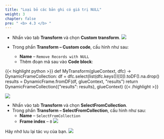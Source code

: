 ```yaml
---
title: "Loại bỏ các bản ghi có giá trị NULL"
weight: 3
chapter: false
pre: " <b> 4.3 </b> "
---
```


- Nhấn vào tab **Transform** và chọn **Custom transform**.
![](/images/4.transforming/9.png)

- Trong phần **Transform – Custom code**, cấu hình như sau:
  - **Name** – `Remove Records with NULL`
  - Thêm đoạn mã sau vào **Code block**:
  
{{< highlight python >}}
def MyTransform(glueContext, dfc) -> DynamicFrameCollection:
    df = dfc.select(list(dfc.keys())[0]).toDF().na.drop()
    results = DynamicFrame.fromDF(df, glueContext, "results")
    return DynamicFrameCollection({"results": results}, glueContext)
{{< /highlight >}}

![](/images/4.transforming/10.png)

- Nhấn vào tab **Transform** và chọn **SelectFromCollection**.
- Trong phần **Transform – SelectFromCollection**, cấu hình như sau:
  - **Name** – `SelectFromCollection`
  - **Frame index** – `0`
![](/images/4.transforming/11.png)

Hãy nhớ lưu lại tác vụ của bạn.
![](/images/4.transforming/12.png)
